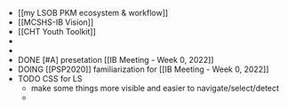- [[my LSOB PKM ecosystem & workflow]]
- [[MCSHS-IB Vision]]
- [[CHT Youth Toolkit]]
-
-
- DONE [#A] presetation [[IB Meeting - Week 0, 2022]]
- DOING [[PSP2020]] familiarization for [[IB Meeting - Week 0, 2022]]
- TODO CSS for LS
	- make some things more visible and easier to navigate/select/detect
	-